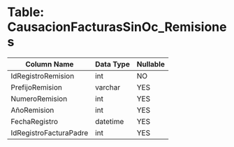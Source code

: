 # Table: CausacionFacturasSinOc_Remisiones

| Column Name | Data Type | Nullable |
|-------------|-----------|----------|
| IdRegistroRemision | int | NO |
| PrefijoRemision | varchar | YES |
| NumeroRemision | int | YES |
| AñoRemision | int | YES |
| FechaRegistro | datetime | YES |
| IdRegistroFacturaPadre | int | YES |
